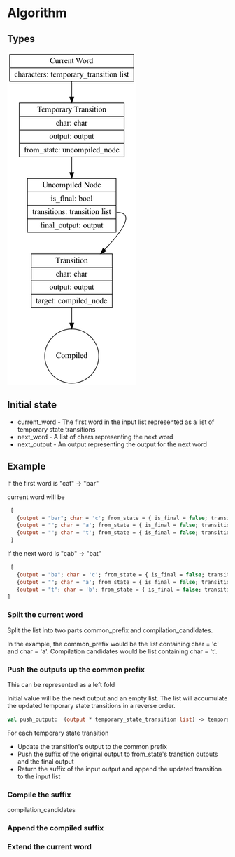 
# Algorithm

## Types

![Types](images/acyclic-transducer-types.png "Types used to build the acyclic transducer")

## Initial state
 * current_word - The first word in the input list represented as a list of temporary state transitions
 * next_word - A list of chars representing the next word
 * next_output - An output representing the output for the next word


## Example

If the first word is "cat" -> "bar"

current word will be

```ocaml
 [
   {output = "bar"; char = 'c'; from_state = { is_final = false; transitions = []; final_output = ""} }
   {output = ""; char = 'a'; from_state = { is_final = false; transitions = []; final_output = ""} }
   {output = ""; char = 't'; from_state = { is_final = false; transitions = []; final_output = ""} }
 ]
```

If the next word is "cab" -> "bat"

```ocaml
 [
   {output = "ba"; char = 'c'; from_state = { is_final = false; transitions = []; final_output = ""} }
   {output = ""; char = 'a'; from_state = { is_final = false; transitions = []; final_output = ""} }
   {output = "t"; char = 'b'; from_state = { is_final = false; transitions = [{char = 't'; output = "r", target = compiled_node}]; final_output = ""} }
]
```

### Split the current word 

Split the list into two parts common_prefix and compilation_candidates.

In the example, the common_prefix would be the list containing char = 'c' and char = 'a'. Compilation candidates 
would be list containing char = 't'.

### Push the outputs up the common prefix

This can be represented as a left fold

Initial value will be the next output and an empty list. The list will accumulate the updated temporary state 
transitions in a reverse order. 

```ocaml
val push_output:  (output * temporary_state_transition list) -> temporary_state_transition -> (output * temporary_state_transition list)
```

For each temporary state transition
 * Update the transition's output to the common prefix
 * Push the suffix of the original output to from_state's transtion outputs and the final output
 * Return the suffix of the input output and append the updated transition to the input list

### Compile the suffix

compilation_candidates

### Append the compiled suffix

### Extend the current word 


